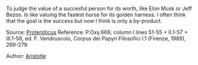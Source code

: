 To judge the value of a succesful person for its worth, like Elon Musk or Jeff Bezos. Is like valuing the fastest horse for its golden harness. I often think that the goal is the success but now I think is only a by-product. 


Source: [Proterpticus](http://www.protrepticus.info/protr2017x20.pdf)
Reference: P.Oxy.666; column I lines 51-55 + II.1-57 + III.1-56, ed. F. Vendruscolo, Corpus dei Papyri
Filosofici I.1 (Firenze, 1989), 269-279

Author: [Aristotle](../authors/aristotle.md)
